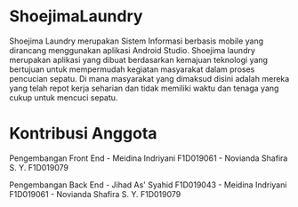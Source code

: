 # ShoejimaLaundry
Shoejima Laundry merupakan Sistem Informasi berbasis mobile yang dirancang menggunakan aplikasi Android Studio. Shoejima laundry merupakan aplikasi yang dibuat berdasarkan kemajuan teknologi yang bertujuan untuk mempermudah kegiatan masyarakat dalam proses pencucian sepatu. Di mana masyarakat yang dimaksud disini adalah mereka yang telah repot kerja seharian dan tidak memiliki waktu dan tenaga yang cukup untuk mencuci sepatu.

# Kontribusi Anggota
Pengembangan Front End  - Meidina Indriyani F1D019061
                        - Novianda Shafira S. Y. F1D019079
                        
Pengembangan Back End   - Jihad As' Syahid F1D019043
                        - Meidina Indriyani F1D019061
                        - Novianda Shafira S. Y. F1D019079
